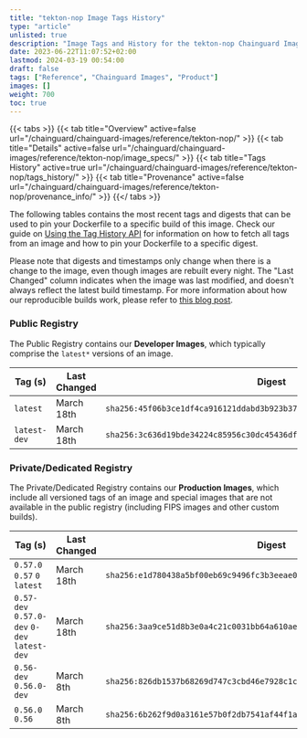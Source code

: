 ```yaml
---
title: "tekton-nop Image Tags History"
type: "article"
unlisted: true
description: "Image Tags and History for the tekton-nop Chainguard Image"
date: 2023-06-22T11:07:52+02:00
lastmod: 2024-03-19 00:54:00
draft: false
tags: ["Reference", "Chainguard Images", "Product"]
images: []
weight: 700
toc: true
---
```


{{< tabs >}}
{{< tab title="Overview" active=false url="/chainguard/chainguard-images/reference/tekton-nop/" >}}
{{< tab title="Details" active=false url="/chainguard/chainguard-images/reference/tekton-nop/image_specs/" >}}
{{< tab title="Tags History" active=true url="/chainguard/chainguard-images/reference/tekton-nop/tags_history/" >}}
{{< tab title="Provenance" active=false url="/chainguard/chainguard-images/reference/tekton-nop/provenance_info/" >}}
{{</ tabs >}}

The following tables contains the most recent tags and digests that can be used to pin your Dockerfile to a specific build of this image. Check our guide on [Using the Tag History API](/chainguard/chainguard-images/using-the-tag-history-api/) for information on how to fetch all tags from an image and how to pin your Dockerfile to a specific digest.

Please note that digests and timestamps only change when there is a change to the image, even though images are rebuilt every night. The "Last Changed" column indicates when the image was last modified, and doesn't always reflect the latest build timestamp. For more information about how our reproducible builds work, please refer to [this blog post](https://www.chainguard.dev/unchained/reproducing-chainguards-reproducible-image-builds).

### Public Registry
The Public Registry contains our **Developer Images**, which typically comprise the `latest*` versions of an image.

| Tag (s)       | Last Changed | Digest                                                                    |
|---------------|--------------|---------------------------------------------------------------------------|
|  `latest`     | March 18th   | `sha256:45f06b3ce1df4ca916121ddabd3b923b372d4454a3240a691fad2175dc6913f3` |
|  `latest-dev` | March 18th   | `sha256:3c636d19bde34224c85956c30dc45436dfce43f93e1fcc7b6c3039a68629f125` |


### Private/Dedicated Registry
The Private/Dedicated Registry contains our **Production Images**, which include all versioned tags of an image and special images that are not available in the public registry (including FIPS images and other custom builds).

| Tag (s)                                       | Last Changed | Digest                                                                    |
|-----------------------------------------------|--------------|---------------------------------------------------------------------------|
|  `0.57.0` `0.57` `0` `latest`                 | March 18th   | `sha256:e1d780438a5bf00eb69c9496fc3b3eeae0415966ae49b15b307deb6a515697f8` |
|  `0.57-dev` `0.57.0-dev` `0-dev` `latest-dev` | March 18th   | `sha256:3aa9ce51d8b3e0a4c21c0031bb64a610ae6f26e8c0f5c3552424bc752d5f2a41` |
|  `0.56-dev` `0.56.0-dev`                      | March 8th    | `sha256:826db1537b68269d747c3cbd46e7928c1c01e4378689b778d84849d3b39b1f25` |
|  `0.56.0` `0.56`                              | March 8th    | `sha256:6b262f9d0a3161e57b0f2db7541af44f1a52098852e5e31e7e5e65c3fdb62196` |

